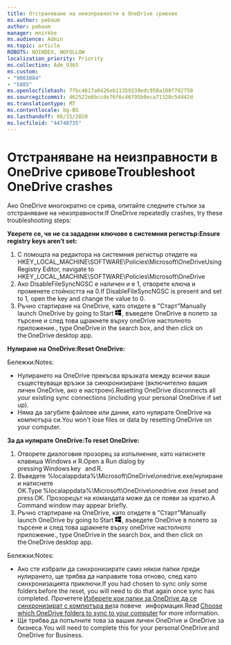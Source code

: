 ```yaml
---
title: Отстраняване на неизправности в OneDrive сривове
ms.author: pebaum
author: pebaum
manager: mnirkhe
ms.audience: Admin
ms.topic: article
ROBOTS: NOINDEX, NOFOLLOW
localization_priority: Priority
ms.collection: Adm_O365
ms.custom:
- "9003084"
- "5885"
ms.openlocfilehash: 7fbc4617a0426eb11359339edc950a108f782750
ms.sourcegitcommit: 462522e6bccde76f6c46795b0eca71320c5d442d
ms.translationtype: MT
ms.contentlocale: bg-BG
ms.lasthandoff: 06/15/2020
ms.locfileid: "44748735"
---
```

# <a name="troubleshoot-onedrive-crashes"></a><span data-ttu-id="f0740-102">Отстраняване на неизправности в OneDrive сривове</span><span class="sxs-lookup"><span data-stu-id="f0740-102">Troubleshoot OneDrive crashes</span></span>

<span data-ttu-id="f0740-103">Ако OneDrive многократно се срива, опитайте следните стъпки за отстраняване на неизправности:</span><span class="sxs-lookup"><span data-stu-id="f0740-103">If OneDrive repeatedly crashes, try these troubleshooting steps:</span></span>

<span data-ttu-id="f0740-104">**Уверете се, че не са зададени ключове в системния регистър:**</span><span class="sxs-lookup"><span data-stu-id="f0740-104">**Ensure registry keys aren’t set:**</span></span>

1. <span data-ttu-id="f0740-105">С помощта на редактора на системния регистър отидете на HKEY_LOCAL_MACHINE\SOFTWARE\Policies\Microsoft\OneDrive</span><span class="sxs-lookup"><span data-stu-id="f0740-105">Using Registry Editor, navigate to HKEY_LOCAL_MACHINE\SOFTWARE\Policies\Microsoft\OneDrive</span></span>
2. <span data-ttu-id="f0740-106">Ако DisableFileSyncNGSC е наличен и е 1, отворете ключа и променете стойността на 0.</span><span class="sxs-lookup"><span data-stu-id="f0740-106">If DisableFileSyncNGSC is present and set to 1, open the key and change the value to 0.</span></span>
3. <span data-ttu-id="f0740-107">Ръчно стартиране на OneDrive, като отидете в "Старт"</span><span class="sxs-lookup"><span data-stu-id="f0740-107">Manually launch OneDrive by going to Start</span></span> ![Натиснете клавиша Windows](data:image/png;base64,iVBORw0KGgoAAAANSUhEUgAAABEAAAAOCAYAAADJ7fe0AAAAAXNSR0IArs4c6QAAAARnQU1BAACxjwv8YQUAAAAJcEhZcwAADsQAAA7EAZUrDhsAAADxSURBVDhPY/wPBAx4wR+Gd6/fM7x9/ZTh9ZuXDGdPnWE4tH0rw/UHDxlaVp9kCDCSYWABKfv35wfD+/cfGV4+fcLw5uVjhlOXzzFsX/qWYebmZAZPWWOGO2DD8ACQS9Y3e4Bcg4Y9/t94fPa/CoY4Aq8/+xik/T8TkEMxGDyGgANWwSqeobvbGSyAADIM3BwCDKXd3QyfoCLoQEGAA0xTxSWjsYMJwLHjkruU4UXSJ4YnT54x3Dh/luHmjfMMmw9wMjCDlRAGBDPgjy8fGT5//8rw9P4Thge3zzNcvXmDYevmfQzXb1xlmH/0ATADyjAAAKdWkD3ZSwNeAAAAAElFTkSuQmCC)<span data-ttu-id="f0740-109">, въведете OneDrive в полето за търсене и след това щракнете върху oneDrive настолното приложение.</span><span class="sxs-lookup"><span data-stu-id="f0740-109">, type OneDrive in the search box, and then click on the OneDrive desktop app.</span></span>

<span data-ttu-id="f0740-110">**Нулиране на OneDrive:**</span><span class="sxs-lookup"><span data-stu-id="f0740-110">**Reset OneDrive:**</span></span>

<span data-ttu-id="f0740-111">Бележки:</span><span class="sxs-lookup"><span data-stu-id="f0740-111">Notes:</span></span>

- <span data-ttu-id="f0740-112">Нулирането на OneDrive прекъсва връзката между всички ваши съществуващи връзки за синхронизиране (включително вашия личен OneDrive, ако е настроен).</span><span class="sxs-lookup"><span data-stu-id="f0740-112">Resetting OneDrive disconnects all your existing sync connections (including your personal OneDrive if set up).</span></span>
- <span data-ttu-id="f0740-113">Няма да загубите файлове или данни, като нулирате OneDrive на компютъра си.</span><span class="sxs-lookup"><span data-stu-id="f0740-113">You won't lose files or data by resetting OneDrive on your computer.</span></span>

<span data-ttu-id="f0740-114">**За да нулирате OneDrive:**</span><span class="sxs-lookup"><span data-stu-id="f0740-114">**To reset OneDrive:**</span></span>

1. <span data-ttu-id="f0740-115">Отворете диалоговия прозорец за изпълнение, като натиснете клавиша Windows и R.</span><span class="sxs-lookup"><span data-stu-id="f0740-115">Open a Run dialog by pressing Windows key    and R.</span></span>
2. <span data-ttu-id="f0740-116">Въведете %localappdata%\Microsoft\OneDrive\onedrive.exe/нулиране и натиснете OK.</span><span class="sxs-lookup"><span data-stu-id="f0740-116">Type %localappdata%\Microsoft\OneDrive\onedrive.exe /reset and press OK.</span></span> <span data-ttu-id="f0740-117">Прозорецът на командата може да се появи за кратко.</span><span class="sxs-lookup"><span data-stu-id="f0740-117">A Command window may appear briefly.</span></span>
3. <span data-ttu-id="f0740-118">Ръчно стартиране на OneDrive, като отидете в "Старт"</span><span class="sxs-lookup"><span data-stu-id="f0740-118">Manually launch OneDrive by going to Start</span></span> ![Натиснете клавиша Windows](data:image/png;base64,iVBORw0KGgoAAAANSUhEUgAAABEAAAAOCAYAAADJ7fe0AAAAAXNSR0IArs4c6QAAAARnQU1BAACxjwv8YQUAAAAJcEhZcwAADsQAAA7EAZUrDhsAAADxSURBVDhPY/wPBAx4wR+Gd6/fM7x9/ZTh9ZuXDGdPnWE4tH0rw/UHDxlaVp9kCDCSYWABKfv35wfD+/cfGV4+fcLw5uVjhlOXzzFsX/qWYebmZAZPWWOGO2DD8ACQS9Y3e4Bcg4Y9/t94fPa/CoY4Aq8/+xik/T8TkEMxGDyGgANWwSqeobvbGSyAADIM3BwCDKXd3QyfoCLoQEGAA0xTxSWjsYMJwLHjkruU4UXSJ4YnT54x3Dh/luHmjfMMmw9wMjCDlRAGBDPgjy8fGT5//8rw9P4Thge3zzNcvXmDYevmfQzXb1xlmH/0ATADyjAAAKdWkD3ZSwNeAAAAAElFTkSuQmCC)<span data-ttu-id="f0740-120">, въведете OneDrive в полето за търсене и след това щракнете върху oneDrive настолното приложение.</span><span class="sxs-lookup"><span data-stu-id="f0740-120">, type OneDrive in the search box, and then click on the OneDrive desktop app.</span></span>

<span data-ttu-id="f0740-121">Бележки:</span><span class="sxs-lookup"><span data-stu-id="f0740-121">Notes:</span></span>

- <span data-ttu-id="f0740-122">Ако сте избрали да синхронизирате само някои папки преди нулирането, ще трябва да направите това отново, след като синхронизацията приключи.</span><span class="sxs-lookup"><span data-stu-id="f0740-122">If you had chosen to sync only some folders before the reset, you will need to do that again once sync has completed.</span></span> <span data-ttu-id="f0740-123">Прочетете [Изберете кои папки за OneDrive да се синхронизират с компютъра ви](https://support.office.com/article/98b8b011-8b94-419b-aa95-a14ff2415e85)за повече   информация.</span><span class="sxs-lookup"><span data-stu-id="f0740-123">Read [Choose which OneDrive folders to sync to your computer](https://support.office.com/article/98b8b011-8b94-419b-aa95-a14ff2415e85) for more information.</span></span>
- <span data-ttu-id="f0740-124">Ще трябва да попълните това за вашия личен OneDrive и OneDrive за бизнеса.</span><span class="sxs-lookup"><span data-stu-id="f0740-124">You will need to complete this for your personal OneDrive and OneDrive for Business.</span></span>